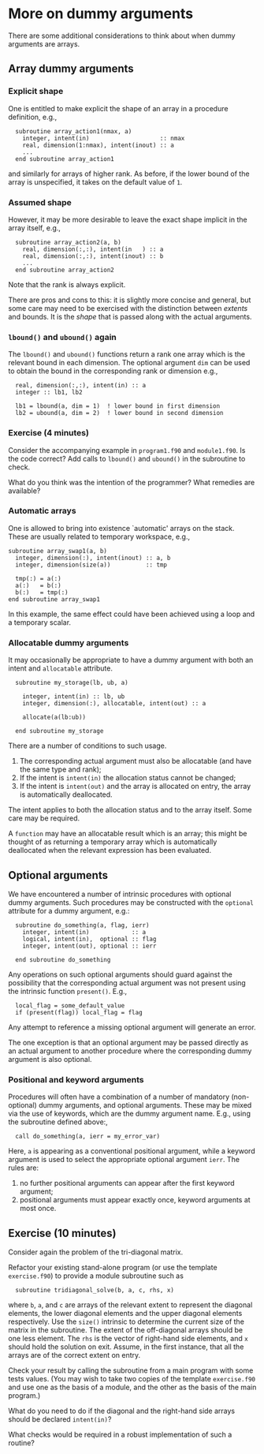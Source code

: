 # More on dummy arguments

There are some additional considerations to think about when dummy arguments
are arrays.

## Array dummy arguments

### Explicit shape

One is entitled to make explicit the shape of an array in a procedure
definition, e.g.,
```
  subroutine array_action1(nmax, a)
    integer, intent(in)                    :: nmax
    real, dimension(1:nmax), intent(inout) :: a
    ...
  end subroutine array_action1
```
and similarly for arrays of higher rank. As before, if the lower bound
of the array is unspecified, it takes on the default value of `1`.


### Assumed shape
However, it may be more desirable to leave the exact shape
implicit in the array itself, e.g.,
```
  subroutine array_action2(a, b)
    real, dimension(:,:), intent(in   ) :: a
    real, dimension(:,:), intent(inout) :: b
    ...
  end subroutine array_action2
```
Note that the rank is always explicit.

There are pros and cons to this: it is slightly more concise and general,
but some care may need to be exercised with the distinction between
_extents_ and bounds. It is the _shape_ that is passed along with the
actual arguments.


### `lbound()` and `ubound()` again

The `lbound()` and `ubound()` functions return a rank one array which
is the  relevant bound in each dimension. The optional argument `dim`
can be used to obtain the bound in the corresponding rank or dimension
e.g.,
```
  real, dimension(:,:), intent(in) :: a
  integer :: lb1, lb2

  lb1 = lbound(a, dim = 1)  ! lower bound in first dimension
  lb2 = ubound(a, dim = 2)  ! lower bound in second dimension
```

### Exercise (4 minutes)

Consider the accompanying example in `program1.f90` and `module1.f90`.
Is the code correct? Add calls to `lbound()` and `ubound()` in the
subroutine to check.

What do you think was the intention of the programmer? What remedies
are available?


### Automatic arrays

One is allowed to bring into existence `automatic' arrays on the stack.
These are usually related to temporary workspace, e.g.,
```
subroutine array_swap1(a, b)
  integer, dimension(:), intent(inout) :: a, b
  integer, dimension(size(a))          :: tmp

  tmp(:) = a(:)
  a(:)   = b(:)
  b(:)   = tmp(:)
end subroutine array_swap1
```
In this example, the same effect could have been achieved using a
loop and a temporary scalar.


### Allocatable dummy arguments

It may occasionally be appropriate to have a dummy
argument with both an intent and `allocatable` attribute.
```
  subroutine my_storage(lb, ub, a)

    integer, intent(in) :: lb, ub
    integer, dimension(:), allocatable, intent(out) :: a

    allocate(a(lb:ub))

  end subroutine my_storage
```
There are a number of conditions to such usage.
1. The corresponding actual argument must also be allocatable (and have the same type and rank);
2. If the intent is `intent(in)` the allocation status cannot be changed;
3. If the intent is `intent(out)` and the array is allocated on entry, the array is automatically deallocated.

The intent applies to both the allocation status and to the array itself.
Some care may be required.

A `function` may have an allocatable result which is an array; this might
be thought of as returning a temporary array which is automatically
deallocated when the relevant expression has been evaluated.


## Optional arguments

We have encountered a number of intrinsic procedures with optional dummy
arguments. Such procedures may be constructed with the `optional`
attribute for a dummy argument, e.g.:
```
  subroutine do_something(a, flag, ierr)
    integer, intent(in)            :: a
    logical, intent(in),  optional :: flag
    integer, intent(out), optional :: ierr

  end subroutine do_something
```
Any operations on such optional arguments should guard against the
possibility that the corresponding actual argument was not present
using the intrinsic function `present()`. E.g.,
```
  local_flag = some_default_value
  if (present(flag)) local_flag = flag
```
Any attempt to reference a missing optional argument will generate an error.

The one exception is that an optional argument may be passed directly
as an actual argument to another procedure where the corresponding
dummy argument is also optional.

### Positional and keyword arguments

Procedures will often have a combination of a number of mandatory
(non-optional) dummy arguments, and optional arguments. These may be
mixed via the use of keywords, which are the dummy argument name. E.g.,
using the subroutine defined above:,
```
  call do_something(a, ierr = my_error_var)
```
Here, `a` is appearing as a conventional positional argument, while
a keyword argument is used to select the appropriate optional
argument `ierr`. The rules are:
1. no further positional arguments can appear after the first keyword argument;
2. positional arguments must appear exactly once, keyword arguments at most once.



## Exercise (10 minutes)

Consider again the problem of the tri-diagonal matrix.

Refactor your existing stand-alone program (or use the template
`exercise.f90`) to provide a module subroutine such as
```
  subroutine tridiagonal_solve(b, a, c, rhs, x)
```
where `b`, `a`, and `c` are arrays of the relevant
extent to represent the diagonal elements, the lower diagonal elements
and the upper diagonal elements respectively. Use the `size()` intrinsic
to determine the current size of the matrix in the subroutine. The extent
of the off-diagonal arrays should be one less element. The `rhs` is the
vector of right-hand side elements, and `x` should hold the solution on
exit. Assume, in the first instance, that all the arrays are of the
correct extent on entry.

Check your result by calling the subroutine from a main program with some
tests values. (You may wish to take two copies of the template `exercise.f90`
and use one as the basis of a module, and the other as the basis of the main
program.)

What do you need to do if the diagonal and the right-hand side arrays
should be declared `intent(in)`?

What checks would be required in a robust implementation of such a routine?
